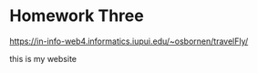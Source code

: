 # Homework Three

https://in-info-web4.informatics.iupui.edu/~osbornen/travelFly/

this is my website

